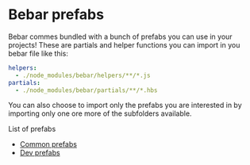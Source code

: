 # Bebar prefabs
Bebar commes bundled with a bunch of prefabs you can use in your projects! These are partials and helper functions you can import in you bebar file like this:
``` yaml
helpers:
  - ./node_modules/bebar/helpers/**/*.js
partials:
  - ./node_modules/bebar/partials/**/*.hbs

```
You can also choose to import only the prefabs you are interested in by importing only one ore more of the subfolders available.

List of prefabs
- [Common prefabs](./common)
- [Dev prefabs](./dev)
